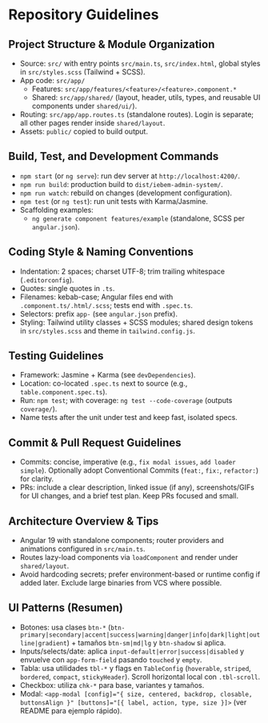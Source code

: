 # Repository Guidelines

## Project Structure & Module Organization
- Source: `src/` with entry points `src/main.ts`, `src/index.html`, global styles in `src/styles.scss` (Tailwind + SCSS).
- App code: `src/app/`
  - Features: `src/app/features/<feature>/<feature>.component.*`
  - Shared: `src/app/shared/` (layout, header, utils, types, and reusable UI components under `shared/ui/`).
- Routing: `src/app/app.routes.ts` (standalone routes). Login is separate; all other pages render inside `shared/layout`.
- Assets: `public/` copied to build output.

## Build, Test, and Development Commands
- `npm start` (or `ng serve`): run dev server at `http://localhost:4200/`.
- `npm run build`: production build to `dist/iebem-admin-system/`.
- `npm run watch`: rebuild on changes (development configuration).
- `npm test` (or `ng test`): run unit tests with Karma/Jasmine.
- Scaffolding examples:
  - `ng generate component features/example` (standalone, SCSS per `angular.json`).

## Coding Style & Naming Conventions
- Indentation: 2 spaces; charset UTF-8; trim trailing whitespace (`.editorconfig`).
- Quotes: single quotes in `.ts`.
- Filenames: kebab-case; Angular files end with `.component.ts/.html/.scss`; tests end with `.spec.ts`.
- Selectors: prefix `app-` (see `angular.json` prefix).
- Styling: Tailwind utility classes + SCSS modules; shared design tokens in `src/styles.scss` and theme in `tailwind.config.js`.

## Testing Guidelines
- Framework: Jasmine + Karma (see `devDependencies`).
- Location: co-located `.spec.ts` next to source (e.g., `table.component.spec.ts`).
- Run: `npm test`; with coverage: `ng test --code-coverage` (outputs `coverage/`).
- Name tests after the unit under test and keep fast, isolated specs.

## Commit & Pull Request Guidelines
- Commits: concise, imperative (e.g., `fix modal issues`, `add loader simple`). Optionally adopt Conventional Commits (`feat:`, `fix:`, `refactor:`) for clarity.
- PRs: include a clear description, linked issue (if any), screenshots/GIFs for UI changes, and a brief test plan. Keep PRs focused and small.

## Architecture Overview & Tips
- Angular 19 with standalone components; router providers and animations configured in `src/main.ts`.
- Routes lazy-load components via `loadComponent` and render under `shared/layout`.
- Avoid hardcoding secrets; prefer environment-based or runtime config if added later. Exclude large binaries from VCS where possible.

## UI Patterns (Resumen)
- Botones: usa clases `btn-*` (`btn-primary|secondary|accent|success|warning|danger|info|dark|light|outline|gradient`) + tamaños `btn-sm|md|lg` y `btn-shadow` si aplica.
- Inputs/selects/date: aplica `input-default|error|success|disabled` y envuelve con `app-form-field` pasando `touched` y `empty`.
- Tabla: usa utilidades `tbl-*` y flags en `TableConfig` (`hoverable`, `striped`, `bordered`, `compact`, `stickyHeader`). Scroll horizontal local con `.tbl-scroll`.
- Checkbox: utiliza `chk-*` para base, variantes y tamaños.
- Modal: `<app-modal [config]="{ size, centered, backdrop, closable, buttonsAlign }" [buttons]="[{ label, action, type, size }]>` (ver README para ejemplo rápido).
